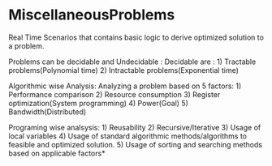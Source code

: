 # MiscellaneousProblems
Real Time Scenarios that contains basic logic to derive optimized solution to a problem.

Problems can be decidable and Undecidable :
         Decidable are : 1) Tractable problems(Polynomial time)
                         2) Intractable problems(Exponential time)
                         
Algorithmic wise Analysis:
    Analyzing a problem based on 5 factors:
      1) Performance comparison
      2) Resource consumption
      3) Register optimization(System programming)
      4) Power(Goal)
      5) Bandwidth(Distributed)
   
Programing wise analsysis:
    1) Reusability
    2) Recursive/Iterative
    3) Usage of local variables
    4) Usage of standard algorithmic methods/algorithms to feasible and optimized solution.
    5) Usage of sorting and searching methods based on applicable factors* 
